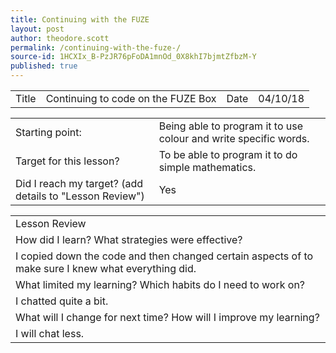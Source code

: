 ```yaml
---
title: Continuing with the FUZE 
layout: post
author: theodore.scott
permalink: /continuing-with-the-fuze-/
source-id: 1HCXIx_B-PzJR76pFoDA1mnOd_0X8khI7bjmtZfbzM-Y
published: true
---
```

<table>
  <tr>
    <td>Title</td>
    <td>Continuing to code on the FUZE Box </td>
    <td>Date</td>
    <td>04/10/18</td>
  </tr>
</table>


<table>
  <tr>
    <td>Starting point:</td>
    <td>Being able to program it to use colour and write specific words.</td>
  </tr>
  <tr>
    <td>Target for this lesson?</td>
    <td>To be able to program it to do simple mathematics.</td>
  </tr>
  <tr>
    <td>Did I reach my target? 
(add details to "Lesson Review")</td>
    <td> Yes </td>
  </tr>
</table>


<table>
  <tr>
    <td>Lesson Review</td>
  </tr>
  <tr>
    <td>How did I learn? What strategies were effective? </td>
  </tr>
  <tr>
    <td>I copied down the code and then changed certain aspects of to make sure I knew what everything did.</td>
  </tr>
  <tr>
    <td>What limited my learning? Which habits do I need to work on? </td>
  </tr>
  <tr>
    <td>I chatted quite a bit.</td>
  </tr>
  <tr>
    <td>What will I change for next time? How will I improve my learning?</td>
  </tr>
  <tr>
    <td>I will chat less.</td>
  </tr>
</table>


